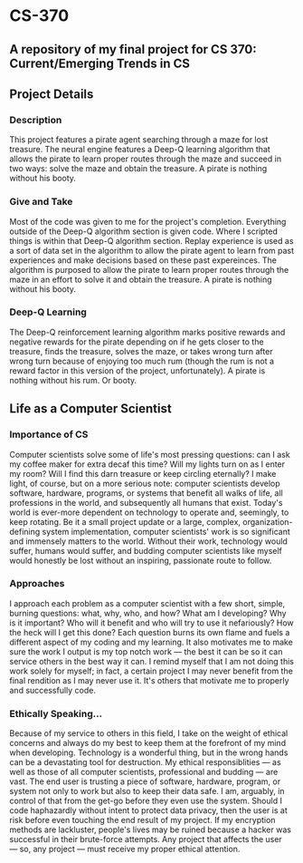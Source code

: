 # CS-370
A repository of my final project for CS 370: Current/Emerging Trends in CS
--------------------------------------------------------------------------
## Project Details
### Description
This project features a pirate agent searching through a maze for lost treasure. The neural engine features a Deep-Q learning algorithm that allows the pirate to learn proper routes through the maze and succeed in two ways: solve the maze and obtain the treasure. A pirate is nothing without his booty.
### Give and Take
Most of the code was given to me for the project's completion. Everything outside of the Deep-Q algorithm section is given code. Where I scripted things is within that Deep-Q algorithm section. Replay experience is used as a sort of data set in the algorithm to allow the pirate agent to learn from past experiences and make decisions based on these past expereinces. The algorithm is purposed to allow the pirate to learn proper routes through the maze in an effort to solve it and obtain the treasure. A pirate is nothing without his booty.
### Deep-Q Learning
The Deep-Q reinforcement learning algorithm marks positive rewards and negative rewards for the pirate depending on if he gets closer to the treasure, finds the treasure, solves the maze, or takes wrong turn after wrong turn because of enjoying too much rum (though the rum is not a reward factor in this version of the project, unfortunately). A pirate is nothing without his rum. Or booty.
## Life as a Computer Scientist
### Importance of CS
Computer scientists solve some of life's most pressing questions: can I ask my coffee maker for extra decaf this time? Will my lights turn on as I enter my room? Will I find this darn treasure or keep circling eternally? I make light, of course, but on a more serious note: computer scientists develop software, hardware, programs, or systems that benefit all walks of life, all professions in the world, and subsequently all humans that exist. Today's world is ever-more dependent on technology to operate and, seemingly, to keep rotating. Be it a small project update or a large, complex, organization-defining system implementation, computer scientists' work is so significant and immensely matters to the world. Without their work, technology would suffer, humans would suffer, and budding computer scientists like myself would honestly be lost without an inspiring, passionate route to follow.
### Approaches
I approach each problem as a computer scientist with a few short, simple, burning questions: what, why, who, and how? What am I developing? Why is it important? Who will it benefit and who will try to use it nefariously? How the heck will I get this done? Each question burns its own flame and fuels a different aspect of my coding and my learning. It also motivates me to make sure the work I output is my top notch work — the best it can be so it can service others in the best way it can. I remind myself that I am not doing this work solely for myself; in fact, a certain project I may never benefit from the final rendition as I may never use it. It's others that motivate me to properly and successfully code.
### Ethically Speaking...
Because of my service to others in this field, I take on the weight of ethical concerns and always do my best to keep them at the forefront of my mind when developing. Technology is a wonderful thing, but in the wrong hands can be a devastating tool for destruction. My ethical responsiblities — as well as those of all computer scientists, professional and budding — are vast. The end user is trusting a piece of software, hardware, program, or system not only to work but also to keep their data safe. I am, arguably, in control of that from the get-go before they even use the system. Should I code haphazardly without intent to protect data privacy, then the user is at risk before even touching the end result of my project. If my encryption methods are lackluster, people's lives may be ruined because a hacker was successful in their brute-force attempts. Any project that affects the user — so, any project — must receive my proper ethical attention.
